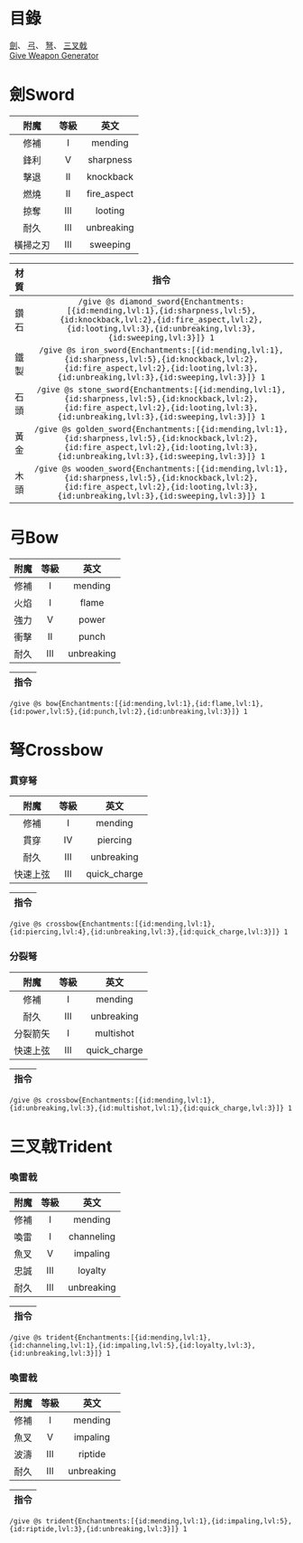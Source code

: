 # 目錄
 [劍](Weapon.md#劍Sword)、
 [弓](Weapon.md#弓Bow)、
 [弩](Weapon.md#弩Crossbow)、
 [三叉戟](Weapon.md#三叉戟Trident)  
 [Give Weapon Generator](https://www.digminecraft.com/generators/give_weapon.php)  
 
# 劍Sword
附魔|等級|英文
:---:|:---:|:---:
修補 | I | mending
鋒利 | V | sharpness
擊退 | II | knockback
燃燒 | II | fire_aspect
掠奪 | III | looting
耐久 | III | unbreaking
橫掃之刃 | III | sweeping

材質|指令
:---:|:---:
鑽石|`/give @s diamond_sword{Enchantments:[{id:mending,lvl:1},{id:sharpness,lvl:5},{id:knockback,lvl:2},{id:fire_aspect,lvl:2},{id:looting,lvl:3},{id:unbreaking,lvl:3},{id:sweeping,lvl:3}]} 1`
鐵製|`/give @s iron_sword{Enchantments:[{id:mending,lvl:1},{id:sharpness,lvl:5},{id:knockback,lvl:2},{id:fire_aspect,lvl:2},{id:looting,lvl:3},{id:unbreaking,lvl:3},{id:sweeping,lvl:3}]} 1`
石頭|`/give @s stone_sword{Enchantments:[{id:mending,lvl:1},{id:sharpness,lvl:5},{id:knockback,lvl:2},{id:fire_aspect,lvl:2},{id:looting,lvl:3},{id:unbreaking,lvl:3},{id:sweeping,lvl:3}]} 1`
黃金|`/give @s golden_sword{Enchantments:[{id:mending,lvl:1},{id:sharpness,lvl:5},{id:knockback,lvl:2},{id:fire_aspect,lvl:2},{id:looting,lvl:3},{id:unbreaking,lvl:3},{id:sweeping,lvl:3}]} 1`
木頭|`/give @s wooden_sword{Enchantments:[{id:mending,lvl:1},{id:sharpness,lvl:5},{id:knockback,lvl:2},{id:fire_aspect,lvl:2},{id:looting,lvl:3},{id:unbreaking,lvl:3},{id:sweeping,lvl:3}]} 1`


# 弓Bow
附魔|等級|英文
:---:|:---:|:---:
修補 | I | mending
火焰 | I | flame
強力 | V | power
衝擊 | II | punch
耐久 | III | unbreaking

|指令|
|:---:|
`/give @s bow{Enchantments:[{id:mending,lvl:1},{id:flame,lvl:1},{id:power,lvl:5},{id:punch,lvl:2},{id:unbreaking,lvl:3}]} 1`

# 弩Crossbow
### 貫穿弩
附魔|等級|英文
:---:|:---:|:---:
修補 | I | mending
貫穿 | IV | piercing
耐久 | III | unbreaking
快速上弦 | III | quick_charge

|指令|
|:---:|
`/give @s crossbow{Enchantments:[{id:mending,lvl:1},{id:piercing,lvl:4},{id:unbreaking,lvl:3},{id:quick_charge,lvl:3}]} 1`

### 分裂弩
附魔|等級|英文
:---:|:---:|:---:
修補 | I | mending
耐久 | III | unbreaking
分裂箭矢 | I | multishot
快速上弦 | III | quick_charge

|指令|
|:---:|
`/give @s crossbow{Enchantments:[{id:mending,lvl:1},{id:unbreaking,lvl:3},{id:multishot,lvl:1},{id:quick_charge,lvl:3}]} 1`

# 三叉戟Trident
### 喚雷戟
附魔|等級|英文
:---:|:---:|:---:
修補 | I | mending
喚雷 | I | channeling
魚叉 | V | impaling
忠誠 | III | loyalty
耐久 | III | unbreaking

|指令|
|:---:|
`/give @s trident{Enchantments:[{id:mending,lvl:1},{id:channeling,lvl:1},{id:impaling,lvl:5},{id:loyalty,lvl:3},{id:unbreaking,lvl:3}]} 1`

### 喚雷戟
附魔|等級|英文
:---:|:---:|:---:
修補 | I | mending
魚叉 | V | impaling
波濤 | III | riptide
耐久 | III | unbreaking

|指令|
|:---:|
`/give @s trident{Enchantments:[{id:mending,lvl:1},{id:impaling,lvl:5},{id:riptide,lvl:3},{id:unbreaking,lvl:3}]} 1`
